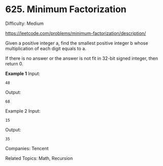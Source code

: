 # 625. Minimum Factorization

Difficulty: Medium

https://leetcode.com/problems/minimum-factorization/description/

Given a positive integer a, find the smallest positive integer b whose multiplication of each digit equals to a.

If there is no answer or the answer is not fit in 32-bit signed integer, then return 0.

**Example 1**
Input:
```
48 
```
Output:
```
68
```
Example 2
Input:
```
15
```
Output:
```
35
```

Companies: Tencent

Related Topics: Math, Recursion
